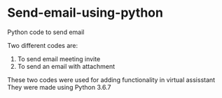 # Send-email-using-python
Python code to send email

Two different codes are:
1. To send email meeting invite
2. To send an email with attachment

These two codes were used for adding functionality in virtual assisstant
They were made using Python 3.6.7
